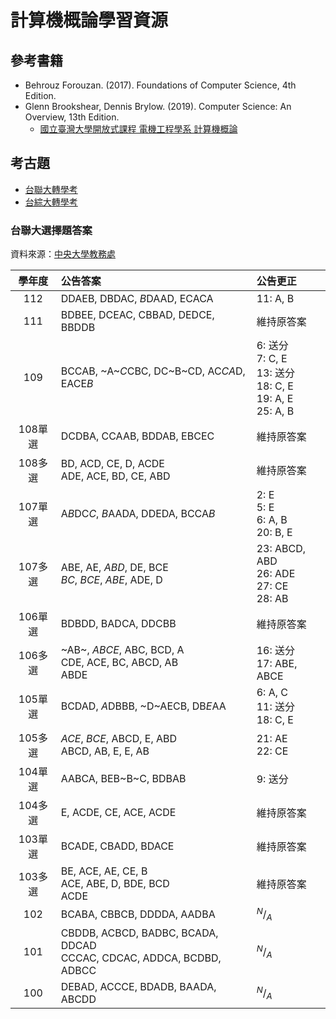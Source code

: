 # 計算機概論學習資源

## 參考書籍

- Behrouz Forouzan. (2017). Foundations of Computer Science, 4th Edition.
- Glenn Brookshear, Dennis Brylow. (2019). Computer Science: An Overview, 13th Edition.
    - [國立臺灣大學開放式課程 電機工程學系 計算機概論](https://ocw.aca.ntu.edu.tw/ntu-ocw/ocw/cou/101S210)

## 考古題

- [台聯大轉學考][]
- [台綜大轉學考][]

[台聯大轉學考]: https://www.lib.nthu.edu.tw/library/department/ref/exam/
[台綜大轉學考]: https://exam-tcustrans.nsysu.edu.tw/p/403-1066-4025-1.php?Lang=zh-tw

### 台聯大選擇題答案

資料來源：[中央大學教務處][]

| 學年度  | 公告答案                                                                 | 公告更正                                                                     |
| :-----: | :----------------------------------------------------------------------- | :--------------------------------------------------------------------------- |
|   112   | DDAEB, DBDAC, *B*DAAD, ECACA                                             | 11: A, B                                                                     |
|   111   | BDBEE, DCEAC, CBBAD, DEDCE, BBDDB                                        | 維持原答案                                                                   |
|   109   | BCCAB, ~A~*C*CBC, DC~B~CD, AC*CA*D, EACE*B*                              | 6: 送分<br />7: C, E<br />13: 送分<br />18: C, E<br />19: A, E<br />25: A, B |
| 108單選 | DCDBA, CCAAB, BDDAB, EBCEC                                               | 維持原答案                                                                   |
| 108多選 | BD, ACD, CE, D, ACDE<br />ADE, ACE, BD, CE, ABD                          | 維持原答案                                                                   |
| 107單選 | A*B*DC*C*, *B*AADA, DDEDA, BCCA*B*                                       | 2: E<br />5: E<br />6: A, B<br />20: B, E                                    |
| 107多選 | ABE, AE, *ABD*, DE, BCE<br />*BC*, *BCE*, *ABE*, ADE, D                  | 23: ABCD,  ABD<br />26: ADE<br />27: CE<br />28: AB                          |
| 106單選 | BDBDD, BADCA, DDCBB                                                      | 維持原答案                                                                   |
| 106多選 | ~AB~, *ABCE*, ABC, BCD, A<br />CDE, ACE, BC, ABCD, AB<br />ABDE          | 16: 送分<br />17: ABE, ABCE                                                  |
| 105單選 | BCDAD, *A*DBBB, ~D~AECB, DB*E*AA                                         | 6: A, C<br />11: 送分<br />18: C, E                                          |
| 105多選 | *ACE*, *BCE*, ABCD, E, ABD<br />ABCD, AB, E, E, AB                       | 21: AE<br />22: CE                                                           |
| 104單選 | AABCA, BEB~B~C, BDBAB                                                    | 9: 送分                                                                      |
| 104多選 | E, ACDE, CE, ACE, ACDE                                                   | 維持原答案                                                                   |
| 103單選 | BCADE, CBADD, BDACE                                                      | 維持原答案                                                                   |
| 103多選 | BE, ACE, AE, CE, B<br />ACE, ABE, D, BDE, BCD<br />ACDE                  | 維持原答案                                                                   |
|   102   | BCABA, CBBCB, DDDDA, AADBA                                               | $^N/_A$                                                                      |
|   101   | CBDDB, ACBCD, BADBC, BCADA, DDCAD<br />CCCAC, CDCAC, ADDCA, BCDBD, ADBCC | $^N/_A$                                                                      |
|   100   | DEBAD, ACCCE, BDADB, BAADA, ABCDD                                        | $^N/_A$                                                                      |

[中央大學教務處]: https://pdc.adm.ncu.edu.tw/postM/post/adm/
